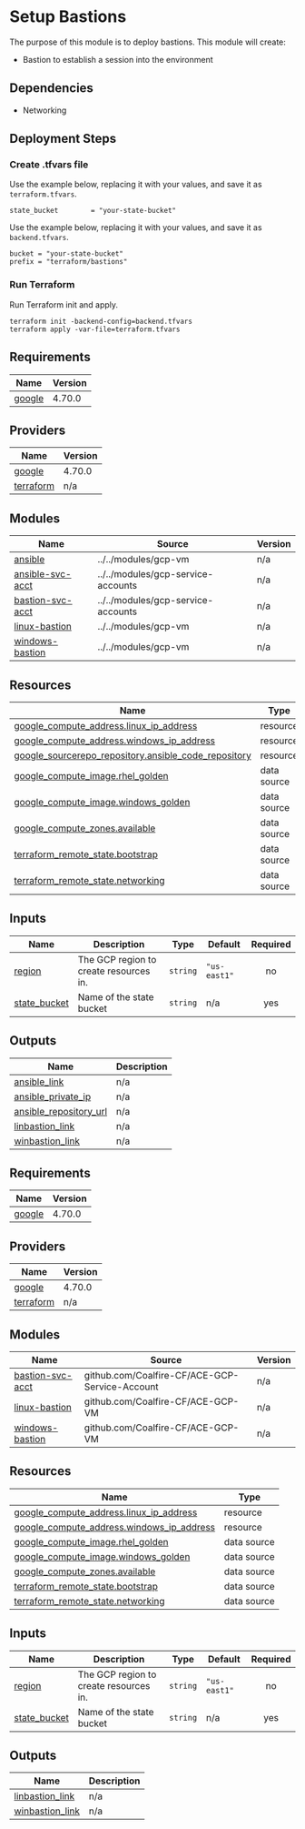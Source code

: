 # Setup Bastions

The purpose of this module is to deploy bastions. This module will create:

- Bastion to establish a session into the environment

## Dependencies

- Networking

## Deployment Steps

### Create .tfvars file

Use the example below, replacing it with your values, and save it as `terraform.tfvars`.

``` hcl
state_bucket        = "your-state-bucket"
```

Use the example below, replacing it with your values, and save it as `backend.tfvars`.

``` hcl
bucket = "your-state-bucket"
prefix = "terraform/bastions"
```

### Run Terraform

Run Terraform init and apply.

``` hcl
terraform init -backend-config=backend.tfvars
terraform apply -var-file=terraform.tfvars
```

## Requirements

| Name | Version |
|------|---------|
| <a name="requirement_google"></a> [google](#requirement\_google) | 4.70.0 |

## Providers

| Name | Version |
|------|---------|
| <a name="provider_google"></a> [google](#provider\_google) | 4.70.0 |
| <a name="provider_terraform"></a> [terraform](#provider\_terraform) | n/a |

## Modules

| Name | Source | Version |
|------|--------|---------|
| <a name="module_ansible"></a> [ansible](#module\_ansible) | ../../modules/gcp-vm | n/a |
| <a name="module_ansible-svc-acct"></a> [ansible-svc-acct](#module\_ansible-svc-acct) | ../../modules/gcp-service-accounts | n/a |
| <a name="module_bastion-svc-acct"></a> [bastion-svc-acct](#module\_bastion-svc-acct) | ../../modules/gcp-service-accounts | n/a |
| <a name="module_linux-bastion"></a> [linux-bastion](#module\_linux-bastion) | ../../modules/gcp-vm | n/a |
| <a name="module_windows-bastion"></a> [windows-bastion](#module\_windows-bastion) | ../../modules/gcp-vm | n/a |

## Resources

| Name | Type |
|------|------|
| [google_compute_address.linux_ip_address](https://registry.terraform.io/providers/hashicorp/google/4.70.0/docs/resources/compute_address) | resource |
| [google_compute_address.windows_ip_address](https://registry.terraform.io/providers/hashicorp/google/4.70.0/docs/resources/compute_address) | resource |
| [google_sourcerepo_repository.ansible_code_repository](https://registry.terraform.io/providers/hashicorp/google/4.70.0/docs/resources/sourcerepo_repository) | resource |
| [google_compute_image.rhel_golden](https://registry.terraform.io/providers/hashicorp/google/4.70.0/docs/data-sources/compute_image) | data source |
| [google_compute_image.windows_golden](https://registry.terraform.io/providers/hashicorp/google/4.70.0/docs/data-sources/compute_image) | data source |
| [google_compute_zones.available](https://registry.terraform.io/providers/hashicorp/google/4.70.0/docs/data-sources/compute_zones) | data source |
| [terraform_remote_state.bootstrap](https://registry.terraform.io/providers/hashicorp/terraform/latest/docs/data-sources/remote_state) | data source |
| [terraform_remote_state.networking](https://registry.terraform.io/providers/hashicorp/terraform/latest/docs/data-sources/remote_state) | data source |

## Inputs

| Name | Description | Type | Default | Required |
|------|-------------|------|---------|:--------:|
| <a name="input_region"></a> [region](#input\_region) | The GCP region to create resources in. | `string` | `"us-east1"` | no |
| <a name="input_state_bucket"></a> [state\_bucket](#input\_state\_bucket) | Name of the state bucket | `string` | n/a | yes |

## Outputs

| Name | Description |
|------|-------------|
| <a name="output_ansible_link"></a> [ansible\_link](#output\_ansible\_link) | n/a |
| <a name="output_ansible_private_ip"></a> [ansible\_private\_ip](#output\_ansible\_private\_ip) | n/a |
| <a name="output_ansible_repository_url"></a> [ansible\_repository\_url](#output\_ansible\_repository\_url) | n/a |
| <a name="output_linbastion_link"></a> [linbastion\_link](#output\_linbastion\_link) | n/a |
| <a name="output_winbastion_link"></a> [winbastion\_link](#output\_winbastion\_link) | n/a |

<!-- BEGIN_TF_DOCS -->
## Requirements

| Name | Version |
|------|---------|
| <a name="requirement_google"></a> [google](#requirement\_google) | 4.70.0 |

## Providers

| Name | Version |
|------|---------|
| <a name="provider_google"></a> [google](#provider\_google) | 4.70.0 |
| <a name="provider_terraform"></a> [terraform](#provider\_terraform) | n/a |

## Modules

| Name | Source | Version |
|------|--------|---------|
| <a name="module_bastion-svc-acct"></a> [bastion-svc-acct](#module\_bastion-svc-acct) | github.com/Coalfire-CF/ACE-GCP-Service-Account | n/a |
| <a name="module_linux-bastion"></a> [linux-bastion](#module\_linux-bastion) | github.com/Coalfire-CF/ACE-GCP-VM | n/a |
| <a name="module_windows-bastion"></a> [windows-bastion](#module\_windows-bastion) | github.com/Coalfire-CF/ACE-GCP-VM | n/a |

## Resources

| Name | Type |
|------|------|
| [google_compute_address.linux_ip_address](https://registry.terraform.io/providers/hashicorp/google/4.70.0/docs/resources/compute_address) | resource |
| [google_compute_address.windows_ip_address](https://registry.terraform.io/providers/hashicorp/google/4.70.0/docs/resources/compute_address) | resource |
| [google_compute_image.rhel_golden](https://registry.terraform.io/providers/hashicorp/google/4.70.0/docs/data-sources/compute_image) | data source |
| [google_compute_image.windows_golden](https://registry.terraform.io/providers/hashicorp/google/4.70.0/docs/data-sources/compute_image) | data source |
| [google_compute_zones.available](https://registry.terraform.io/providers/hashicorp/google/4.70.0/docs/data-sources/compute_zones) | data source |
| [terraform_remote_state.bootstrap](https://registry.terraform.io/providers/hashicorp/terraform/latest/docs/data-sources/remote_state) | data source |
| [terraform_remote_state.networking](https://registry.terraform.io/providers/hashicorp/terraform/latest/docs/data-sources/remote_state) | data source |

## Inputs

| Name | Description | Type | Default | Required |
|------|-------------|------|---------|:--------:|
| <a name="input_region"></a> [region](#input\_region) | The GCP region to create resources in. | `string` | `"us-east1"` | no |
| <a name="input_state_bucket"></a> [state\_bucket](#input\_state\_bucket) | Name of the state bucket | `string` | n/a | yes |

## Outputs

| Name | Description |
|------|-------------|
| <a name="output_linbastion_link"></a> [linbastion\_link](#output\_linbastion\_link) | n/a |
| <a name="output_winbastion_link"></a> [winbastion\_link](#output\_winbastion\_link) | n/a |
<!-- END_TF_DOCS -->